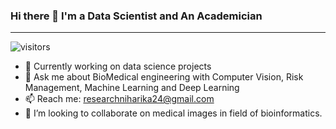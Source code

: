### Hi there 👋 I'm a Data Scientist and An Academician 
________________________________________________________________________________________________________________________________________________

 ![visitors](https://visitor-badge.glitch.me/badge?page_id=page.id&left_color=green&right_color=red)

- 🌱 Currently working on data science projects 
- 💬 Ask me about BioMedical engineering with Computer Vision, Risk Management, Machine Learning and Deep Learning
- 📫 Reach me: researchniharika24@gmail.com
- 👯 I’m looking to collaborate on medical images in field of bioinformatics.
